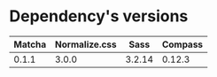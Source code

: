 # Dependency's versions

|Matcha|Normalize.css|Sass|Compass|
|------|-------------|----|-------|
|0.1.1 |3.0.0        |3.2.14|0.12.3|
